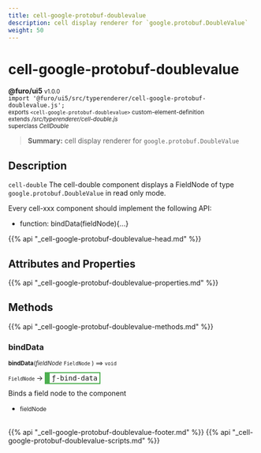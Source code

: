 ```yaml
---
title: cell-google-protobuf-doublevalue
description: cell display renderer for `google.protobuf.DoubleValue`
weight: 50
---
```


# cell-google-protobuf-doublevalue
**@furo/ui5** <small>v1.0.0</small>
<br>`import '@furo/ui5/src/typerenderer/cell-google-protobuf-doublevalue.js';`<small>
<br>exports `<cell-google-protobuf-doublevalue>` custom-element-definition
<br>extends */src/typerenderer/cell-double.js*
<br>superclass *CellDouble*</small>

> **Summary:** cell display renderer for `google.protobuf.DoubleValue`

## Description

`cell-double`
The cell-double component displays a FieldNode of type `google.protobuf.DoubleValue` in read only mode.

Every cell-xxx component should implement the following API:
- function: bindData(fieldNode){...}

{{% api "_cell-google-protobuf-doublevalue-head.md" %}}

## Attributes and Properties
{{% api "_cell-google-protobuf-doublevalue-properties.md" %}}






## Methods
{{% api "_cell-google-protobuf-doublevalue-methods.md" %}}


### **bindData**
<small>**bindData**(*fieldNode* `FieldNode` ) ⟹ `void`</small>

<small>`FieldNode` </small> →
<span  style="border-width:2px 2px 2px 10px; border-style: solid;border-color:  rgb(76, 175, 80);font-family:monospace; padding:2px 4px;">ƒ-bind-data</span>

Binds a field node to the component

- <small>fieldNode </small>
<br><br>






{{% api "_cell-google-protobuf-doublevalue-footer.md" %}}
{{% api "_cell-google-protobuf-doublevalue-scripts.md" %}}
